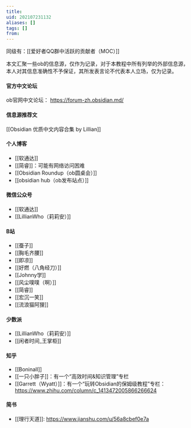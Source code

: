 ```yaml
---
title: 
uid: 202107231132
aliases: []
tags: []
from: 
---
```

同级有：[[爱好者QQ群中活跃的贡献者（MOC）]]

本文汇聚一些ob的信息源，仅作为记录，对于本教程中所有列举的外部信息源，本人对其信息准确性不予保证，其所发表言论不代表本人立场，仅为记录。

#### 官方中文论坛
ob官网中文论坛： https://forum-zh.obsidian.md/

#### 信息源推荐文
[[Obsidian 优质中文内容合集 by Lillian]]

#### 个人博客
- [[软通达]]
- [[简睿]]：可能有网络访问困难
- [[Obsidian Roundup（ob圆桌会）]]
- [[obsidian hub（ob发布站点）]]

#### 微信公众号
- [[软通达]]
- [[LillianWho（莉莉安）]]

#### B站
- [[蚕子]]
- [[胸毛齐腰]]
- [[即凉]]
- [[好燃（八角经刀）]]
- [[Johnny学]]
- [[风尘噗噗（啊）]]
- [[简睿]]
- [[宏沉一笑]]
- [[流浪猫阿狸]]


#### 少数派
- [[LillianWho（莉莉安）]]
- [[闲者时间_王掌柜]]

#### 知乎
- [[Boninall]]
- [[一只小胖子]]：有一个“高效时间&知识管理”专栏
- [[Garrett（Wyatt）]]：有一个“玩转Obsidian的保姆级教程”专栏： https://www.zhihu.com/column/c_1413472005866266624


#### 简书
- [[理行天道]]: https://www.jianshu.com/u/56a8cbef0e7a

